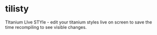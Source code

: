 tilisty
=======

TItanium LIve STYle - edit your titanium styles live on screen to save the time recompiling to see visible changes.
